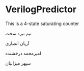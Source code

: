 # VerilogPredictor

This is a 4-state saturating counter


تیم نبرد سخت


آریان انصاری

امیرمحمد درخشنده

سپهر میزانیان

